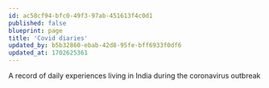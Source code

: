 ```yaml
---
id: ac58cf94-bfc0-49f3-97ab-451613f4c0d1
published: false
blueprint: page
title: 'Covid diaries'
updated_by: b5b32860-ebab-42d8-95fe-bff6933f0df6
updated_at: 1702625361
---
```

A record of daily experiences living in India during the coronavirus outbreak